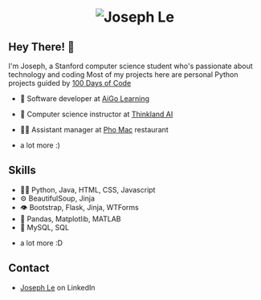 <h1 align="center">
  <img src="Joseph Le.svg" alt="Joseph Le" />
</h1>

## Hey There! 👋
I'm Joseph, a Stanford computer science student who's passionate about technology and coding
Most of my projects here are personal Python projects guided by [100 Days of Code](https://www.udemy.com/course/100-days-of-code/)

- 🦔 Software developer at [AiGo Learning](https://aigolearning.org/)

- 💪 Computer science instructor at [Thinkland AI](https://thinkland.ai/)

- 👨‍💻 Assistant manager at [Pho Mac](https://www.phomacrestaurants.com/) restaurant
  
+ a lot more :)

## Skills
- 👨‍💻 Python, Java, HTML, CSS, Javascript
- ⚙️ BeautifulSoup, Jinja
- 👁️ Bootstrap, Flask, Jinja, WTForms
- 💪 Pandas, Matplotlib, MATLAB
- 💽 MySQL, SQL
+ a lot more :D

## Contact
- [Joseph Le](www.linkedin.com/in/joseph-le-b32871207) on LinkedIn
